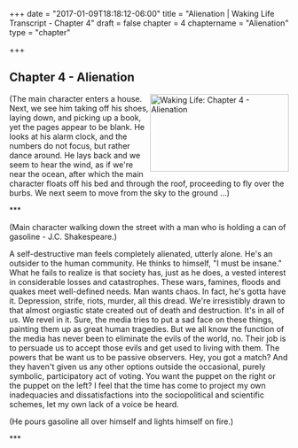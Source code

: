 +++
date = "2017-01-09T18:18:12-06:00"
title = "Alienation | Waking Life Transcript - Chapter 4"
draft = false
chapter = 4
chaptername = "Alienation"
type = "chapter"


+++

## Chapter 4 - Alienation

<p>
<a href="http://media.jamesrskemp.com/graphics/wakingLife/WakingLife_04_1.jpg" onclick="window.open(this.href);return false;"><img src="http://media.jamesrskemp.com/graphics/wakingLife/WakingLife_04_1_t.jpg" alt="Waking Life: Chapter 4 - Alienation" style="width:250px;height:140px;" align="right" /></a>(The main character enters a house. Next, we see him taking off his shoes, laying down, and picking up a book, yet the pages appear to be blank. He looks at his alarm clock, and the numbers do not focus, but rather dance around. He lays back and we seem to hear the wind, as if we're near the ocean, after which the main character floats off his bed and through the roof, proceeding to fly over the burbs. We next seem to move from the sky to the ground ...) 
</p>
<p>
*** 
</p>
<p>
(Main character walking down the street with a man who is holding a can of gasoline - J.C. Shakespeare.)
</p>
<p>
A self-destructive man feels completely alienated, utterly alone. He's an outsider to the human community. He thinks to himself, &quot;I must be insane.&quot; What he fails to realize is that society has, just as he does, a vested interest in considerable losses and catastrophes. These wars, famines, floods and quakes meet well-defined needs. Man wants chaos. In fact, he's gotta have it. Depression, strife, riots, murder, all this dread. We're irresistibly drawn to that almost orgiastic state created out of death and destruction. It's in all of us. We revel in it. Sure, the media tries to put a sad face on these things, painting them up as great human tragedies. But we all know the function of the media has never been to eliminate the evils of the world, no. Their job is to persuade us to accept those evils and get used to living with them. The powers that be want us to be passive observers. Hey, you got a match? And they haven't given us any other options outside the occasional, purely symbolic, participatory act of voting. You want the puppet on the right or the puppet on the left? I feel that the time has come to project my own inadequacies and dissatisfactions into the sociopolitical and scientific schemes, let my own lack of a voice be heard. 
</p>
<p>
(He pours gasoline all over himself and lights himself on fire.) 
</p>
<p>
*** 
</p>
